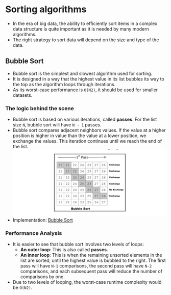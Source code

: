 # Sorting algorithms
- In the era of big data, the ability to efficiently sort items in a complex data structure is quite important as it is needed by many modern algorithms.
- The right strategy to sort data will depend on the size and type of the data.

## Bubble Sort
- Bubble sort is the simplest and slowest algorithm used for sorting.
- It is designed in a way that the highest value in its list bubbles its way to the top as the algorithm loops through iterations.
- As its worst-case performance is `O(N2)`, it should be used for smaller datasets.

### The logic behind the scene
- Bubble sort is based on various iterations, called **passes**. For the list size `N`, bubble sort will have `N - 1` passes.
- Bubble sort compares adjacent neighbors values. If the value at a higher position is higher in value than the value at a lower position, we exchange the values. This iteration continues until we reach the end of the list.
![first_pass_bubble_sort.png](_resources/images/first_pass_bubble_sort.png)
- Implementation: [Bubble Sort](bubble.py)

### Performance Analysis
- It is easier to see that bubble sort involves two levels of loops:
  - **An outer loop**: This is also called **passes**.
  - **An inner loop**: This is when the remaining unsorted elements in the list are sorted, until the highest value is bubbled to the right. The first pass will have `N-1` comparisons, the second pass will have `N-2` comparisons, and each subsequent pass will reduce the number of comparisons by one.
- Due to two levels of looping, the worst-case runtime complexity would be `O(N2)`.